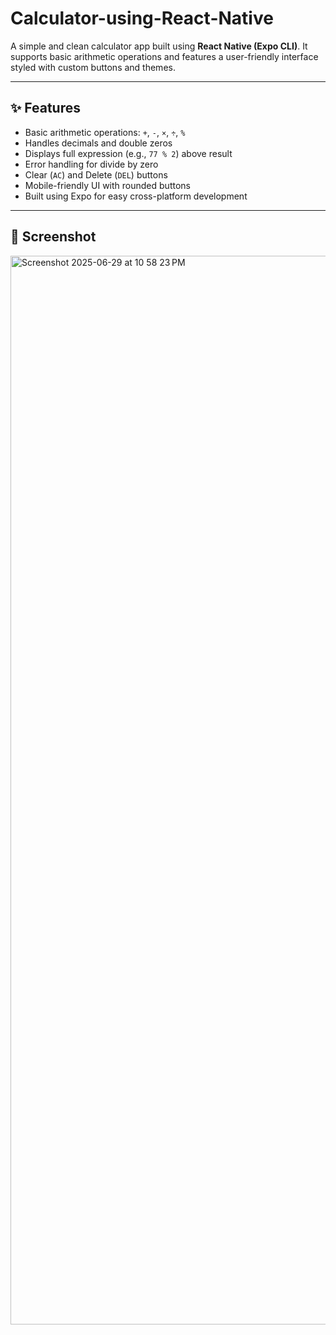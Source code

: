 # Calculator-using-React-Native
A simple and clean calculator app built using **React Native (Expo CLI)**. It supports basic arithmetic operations and features a user-friendly interface styled with custom buttons and themes.

---

## ✨ Features

- Basic arithmetic operations: `+`, `-`, `×`, `÷`, `%`
- Handles decimals and double zeros
- Displays full expression (e.g., `77 % 2`) above result
- Error handling for divide by zero
- Clear (`AC`) and Delete (`DEL`) buttons
- Mobile-friendly UI with rounded buttons
- Built using Expo for easy cross-platform development

---

## 📸 Screenshot
<img width="1710" alt="Screenshot 2025-06-29 at 10 58 23 PM" src="https://github.com/user-attachments/assets/d303132a-06ea-4bcd-ab80-cae728e64748" />
